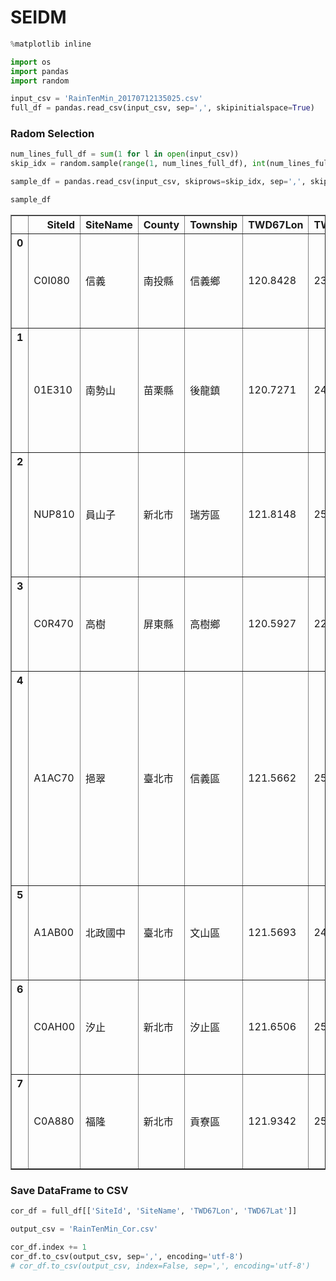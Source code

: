 
# SEIDM


```python
%matplotlib inline

import os
import pandas
import random
```


```python
input_csv = 'RainTenMin_20170712135025.csv'
full_df = pandas.read_csv(input_csv, sep=',', skipinitialspace=True)
```

### Radom Selection


```python
num_lines_full_df = sum(1 for l in open(input_csv))
skip_idx = random.sample(range(1, num_lines_full_df), int(num_lines_full_df * 0.99))

sample_df = pandas.read_csv(input_csv, skiprows=skip_idx, sep=',', skipinitialspace=True)

sample_df
```




<div>
<style>
    .dataframe thead tr:only-child th {
        text-align: right;
    }

    .dataframe thead th {
        text-align: left;
    }

    .dataframe tbody tr th {
        vertical-align: top;
    }
</style>
<table border="1" class="dataframe">
  <thead>
    <tr style="text-align: right;">
      <th></th>
      <th>SiteId</th>
      <th>SiteName</th>
      <th>County</th>
      <th>Township</th>
      <th>TWD67Lon</th>
      <th>TWD67Lat</th>
      <th>Rainfall10min</th>
      <th>Rainfall1hr</th>
      <th>Rainfall3hr</th>
      <th>Rainfall6hr</th>
      <th>Rainfall12hr</th>
      <th>Rainfall24hr</th>
      <th>Now</th>
      <th>Unit</th>
      <th>PublishTime</th>
    </tr>
  </thead>
  <tbody>
    <tr>
      <th>0</th>
      <td>C0I080</td>
      <td>信義</td>
      <td>南投縣</td>
      <td>信義鄉</td>
      <td>120.8428</td>
      <td>23.6914</td>
      <td>0</td>
      <td>0</td>
      <td>0</td>
      <td>0</td>
      <td>0</td>
      <td>0</td>
      <td>0</td>
      <td>局屬無人測站</td>
      <td>2017-07-12 13:40:00</td>
    </tr>
    <tr>
      <th>1</th>
      <td>01E310</td>
      <td>南勢山</td>
      <td>苗栗縣</td>
      <td>後龍鎮</td>
      <td>120.7271</td>
      <td>24.5898</td>
      <td>0</td>
      <td>0</td>
      <td>0</td>
      <td>0</td>
      <td>0</td>
      <td>0</td>
      <td>0</td>
      <td>水利署第二河川局</td>
      <td>2017-07-12 13:40:00</td>
    </tr>
    <tr>
      <th>2</th>
      <td>NUP810</td>
      <td>員山子</td>
      <td>新北市</td>
      <td>瑞芳區</td>
      <td>121.8148</td>
      <td>25.1082</td>
      <td>0</td>
      <td>0</td>
      <td>0</td>
      <td>0</td>
      <td>0</td>
      <td>0</td>
      <td>0</td>
      <td>水利署第十河川局</td>
      <td>2017-07-12 13:40:00</td>
    </tr>
    <tr>
      <th>3</th>
      <td>C0R470</td>
      <td>高樹</td>
      <td>屏東縣</td>
      <td>高樹鄉</td>
      <td>120.5927</td>
      <td>22.8282</td>
      <td>0</td>
      <td>0</td>
      <td>0</td>
      <td>0</td>
      <td>0</td>
      <td>0</td>
      <td>0</td>
      <td>局屬無人測站</td>
      <td>2017-07-12 13:40:00</td>
    </tr>
    <tr>
      <th>4</th>
      <td>A1AC70</td>
      <td>挹翠</td>
      <td>臺北市</td>
      <td>信義區</td>
      <td>121.5662</td>
      <td>25.0189</td>
      <td>0</td>
      <td>0</td>
      <td>0</td>
      <td>0</td>
      <td>0</td>
      <td>0</td>
      <td>0</td>
      <td>臺北市大地工程處(信義挹翠山莊)</td>
      <td>2017-07-12 13:40:00</td>
    </tr>
    <tr>
      <th>5</th>
      <td>A1AB00</td>
      <td>北政國中</td>
      <td>臺北市</td>
      <td>文山區</td>
      <td>121.5693</td>
      <td>24.9862</td>
      <td>0</td>
      <td>0</td>
      <td>0</td>
      <td>0</td>
      <td>0</td>
      <td>0</td>
      <td>0</td>
      <td>臺北市水利處</td>
      <td>2017-07-12 13:40:00</td>
    </tr>
    <tr>
      <th>6</th>
      <td>C0AH00</td>
      <td>汐止</td>
      <td>新北市</td>
      <td>汐止區</td>
      <td>121.6506</td>
      <td>25.0687</td>
      <td>0</td>
      <td>0</td>
      <td>0</td>
      <td>0</td>
      <td>0</td>
      <td>0</td>
      <td>0</td>
      <td>局屬無人測站</td>
      <td>2017-07-12 13:40:00</td>
    </tr>
    <tr>
      <th>7</th>
      <td>C0A880</td>
      <td>福隆</td>
      <td>新北市</td>
      <td>貢寮區</td>
      <td>121.9342</td>
      <td>25.0192</td>
      <td>0</td>
      <td>0</td>
      <td>0</td>
      <td>0</td>
      <td>0</td>
      <td>0</td>
      <td>0</td>
      <td>局屬無人測站</td>
      <td>2017-07-12 13:40:00</td>
    </tr>
  </tbody>
</table>
</div>



### Save DataFrame to CSV


```python
cor_df = full_df[['SiteId', 'SiteName', 'TWD67Lon', 'TWD67Lat']]

output_csv = 'RainTenMin_Cor.csv'
```


```python
cor_df.index += 1
cor_df.to_csv(output_csv, sep=',', encoding='utf-8')
# cor_df.to_csv(output_csv, index=False, sep=',', encoding='utf-8')
```


```python

```
